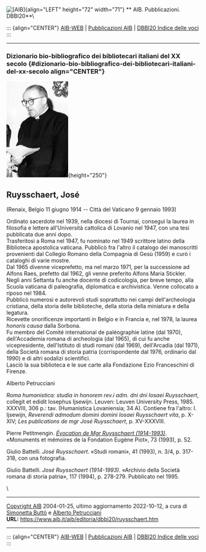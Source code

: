 ![\[AIB\]](/aib/wi/aibv72.gif){align="LEFT" height="72" width="71"}
** AIB. Pubblicazioni. DBBI20**\

::: {align="CENTER"}
[AIB-WEB](/) \| [Pubblicazioni AIB](/pubblicazioni/) \| [DBBI20 Indice
delle voci](dbbi20.htm)
:::

------------------------------------------------------------------------

### Dizionario bio-bibliografico dei bibliotecari italiani del XX secolo {#dizionario-bio-bibliografico-dei-bibliotecari-italiani-del-xx-secolo align="CENTER"}

![\[Ritratto\]](ruysschaert.jpg){height="250"}

## Ruysschaert, José

(Renaix, Belgio 11 giugno 1914 -- Città del Vaticano 9 gennaio 1993)

Ordinato sacerdote nel 1939, nella diocesi di Tournai, conseguì la
laurea in filosofia e lettere all\'Università cattolica di Lovanio nel
1947, con una tesi pubblicata due anni dopo.\
Trasferitosi a Roma nel 1947, fu nominato nel 1949 scrittore latino
della Biblioteca apostolica vaticana. Pubblicò fra l\'altro il catalogo
dei manoscritti provenienti dal Collegio Romano della Compagnia di Gesù
(1959) e curò i cataloghi di varie mostre.\
Dal 1965 divenne viceprefetto, ma nel marzo 1971, per la successione ad
Alfons Raes, prefetto dal 1962, gli venne preferito Alfons Maria
Stickler.\
Negli anni Settanta fu anche docente di codicologia, per breve tempo,
alla Scuola vaticana di paleografia, diplomatica e archivistica. Venne
collocato a riposo nel 1984.\
Pubblicò numerosi e autorevoli studi soprattutto nei campi
dell\'archeologia cristiana, della storia delle biblioteche, della
storia della miniatura e della legatura.\
Ricevette onorificenze importanti in Belgio e in Francia e, nel 1978, la
laurea *honoris causa* dalla Sorbona.\
Fu membro del Comité international de paléographie latine (dal 1970),
dell\'Accademia romana di archeologia (dal 1965), di cui fu anche
vicepresidente, dell\'Istituto di studi romani (dal 1969), dell\'Arcadia
(dal 1971), della Società romana di storia patria (corrispondente dal
1976, ordinario dal 1990) e di altri sodalizi scientifici.\
Lasciò la sua biblioteca e le sue carte alla Fondazione Ezio
Franceschini di Firenze.

Alberto Petrucciani

*Roma humanistica: studia in honorem rev.i adm. dni dni Iosaei
Ruysschaert*, collegit et edidit Iosephus Ijsewijn. Leuven: Leuven
University Press, 1985. XXXVIII, 306 p.: tav. (Humanistica Lovaniensia;
34 A). Contiene fra l\'altro: I. Ijsewijn, *Reverendi admodum domini
domini Iosaei Ruysschaert vita*, p. X-XIV; *Les publications de mgr José
Ruysschaert*, p. XV-XXXVIII.

Pierre Petitmengin. *[Évocation de Mgr Ruysschaert
(1914-1993)](http://www.persee.fr/web/revues/home/prescript/article/piot_1148-6023_1991_num_73_1_1696)*.
«Monuments et mémoires de la Fondation Eugène Piot», 73 (1993), p. 52.

Giulio Battelli. *José Ruysschaert*. «Studi romani», 41 (1993), n. 3/4,
p. 317-318, con una fotografia.

Giulio Battelli. *José Ruysschaert (1914-1993)*. «Archivio della Società
romana di storia patria», 117 (1994), p. 278-279. Pubblicato nel 1995.

\

------------------------------------------------------------------------

[Copyright AIB](/su-questo-sito/dichiarazione-di-copyright-aib-web/)
2004-01-25, ultimo aggiornamento 2022-10-12, a cura di [Simonetta
Buttò](/aib/redazione3.htm) e [Alberto
Petrucciani](/su-questo-sito/redazione-aib-web/)\
**URL:** https://www.aib.it/aib/editoria/dbbi20/ruysschaert.htm

------------------------------------------------------------------------

::: {align="CENTER"}
[AIB-WEB](/) \| [Pubblicazioni AIB](/pubblicazioni/) \| [DBBI20 Indice
delle voci](dbbi20.htm)
:::
